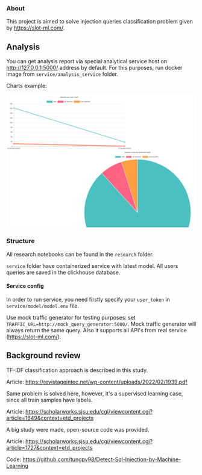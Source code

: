### About

This project is aimed to solve injection queries classification problem given by https://slot-ml.com/.

## Analysis

You can get analysis report via special analytical service host on http://127.0.0.1:5000/ address by default.
For this purposes, run docker image from `service/analysis_service` folder.

Charts example:

![analysis example](readme_img/analysis.png)

### Structure

All research notebooks can be found in the `research` folder.

`service` folder have containerized service with latest model.
All users queries are saved in the clickhouse database.

#### Service config

In order to run service, you need firstly specify your `user_token` in `service/model/model.env` file.

Use mock traffic generator for testing purposes: set `TRAFFIC_URL=http://mock_query_generator:5000/`.
Mock traffic generator will always return the same query. Also it supports all API's from real service (https://slot-ml.com/).



## Background review

TF-IDF classification approach is described in this study.

Article: https://revistageintec.net/wp-content/uploads/2022/02/1939.pdf 


Same problem is solved here, however, it's a supervised learning case, since all train samples have labels.

Article: https://scholarworks.sjsu.edu/cgi/viewcontent.cgi?article=1649&context=etd_projects


A big study were made, open-source code was provided.

Article: https://scholarworks.sjsu.edu/cgi/viewcontent.cgi?article=1727&context=etd_projects

Code: https://github.com/tungpv98/Detect-Sql-Injection-by-Machine-Learning